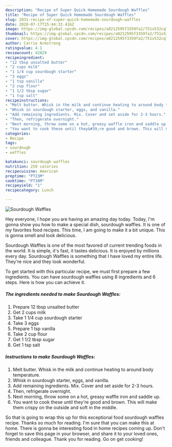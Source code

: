 ```yaml
---
description: "Recipe of Super Quick Homemade Sourdough Waffles"
title: "Recipe of Super Quick Homemade Sourdough Waffles"
slug: 2031-recipe-of-super-quick-homemade-sourdough-waffles
date: 2020-07-17T15:44:33.416Z
image: https://img-global.cpcdn.com/recipes/a8212595f3359fa2/751x532cq70/sourdough-waffles-recipe-main-photo.jpg
thumbnail: https://img-global.cpcdn.com/recipes/a8212595f3359fa2/751x532cq70/sourdough-waffles-recipe-main-photo.jpg
cover: https://img-global.cpcdn.com/recipes/a8212595f3359fa2/751x532cq70/sourdough-waffles-recipe-main-photo.jpg
author: Carrie Armstrong
ratingvalue: 4.1
reviewcount: 42829
recipeingredient:
- "12 tbsp unsalted butter"
- "2 cups milk"
- "1 1/4 cup sourdough starter"
- "3 eggs"
- "1 tsp vanilla"
- "2 cup flour"
- "1 1/2 tbsp sugar"
- "1 tsp salt"
recipeinstructions:
- "Melt butter. Whisk in the milk and continue heating to around body temperature."
- "Whisk in sourdough starter, eggs, and vanilla."
- "Add remaining ingredients. Mix. Cover and set aside for 2-3 hours."
- "Then, refrigerate overnight."
- "Next morning, throw some on a hot, greasy waffle iron and saddle up."
- "You want to cook these until they&#39;re good and brown. This will make them crispy on the outside and soft in the middle."
categories:
- Recipe
tags:
- sourdough
- waffles

katakunci: sourdough waffles 
nutrition: 259 calories
recipecuisine: American
preptime: "PT23M"
cooktime: "PT38M"
recipeyield: "1"
recipecategory: Lunch

---
```



![Sourdough Waffles](https://img-global.cpcdn.com/recipes/a8212595f3359fa2/751x532cq70/sourdough-waffles-recipe-main-photo.jpg)

Hey everyone, I hope you are having an amazing day today. Today, I'm gonna show you how to make a special dish, sourdough waffles. It is one of my favorites food recipes. This time, I am going to make it a bit unique. This is gonna smell and look delicious.

Sourdough Waffles is one of the most favored of current trending foods in the world. It is simple, it's fast, it tastes delicious. It is enjoyed by millions every day. Sourdough Waffles is something that I have loved my entire life. They're nice and they look wonderful.




To get started with this particular recipe, we must first prepare a few ingredients. You can have sourdough waffles using 8 ingredients and 6 steps. Here is how you can achieve it.

<!--inarticleads1-->

##### The ingredients needed to make Sourdough Waffles:

1. Prepare 12 tbsp unsalted butter
1. Get 2 cups milk
1. Take 1 1/4 cup sourdough starter
1. Take 3 eggs
1. Prepare 1 tsp vanilla
1. Take 2 cup flour
1. Get 1 1/2 tbsp sugar
1. Get 1 tsp salt




<!--inarticleads2-->

##### Instructions to make Sourdough Waffles:

1. Melt butter. Whisk in the milk and continue heating to around body temperature.
1. Whisk in sourdough starter, eggs, and vanilla.
1. Add remaining ingredients. Mix. Cover and set aside for 2-3 hours.
1. Then, refrigerate overnight.
1. Next morning, throw some on a hot, greasy waffle iron and saddle up.
1. You want to cook these until they&#39;re good and brown. This will make them crispy on the outside and soft in the middle.




So that is going to wrap this up for this exceptional food sourdough waffles recipe. Thanks so much for reading. I'm sure that you can make this at home. There is gonna be interesting food in home recipes coming up. Don't forget to save this page in your browser, and share it to your loved ones, friends and colleague. Thank you for reading. Go on get cooking!

